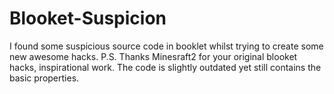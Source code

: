 # Blooket-Suspicion
I found some suspicious source code in booklet whilst trying to create some new awesome hacks. P.S. Thanks Minesraft2 for your original blooket hacks, inspirational work.
The code is slightly outdated yet still contains the basic properties.
